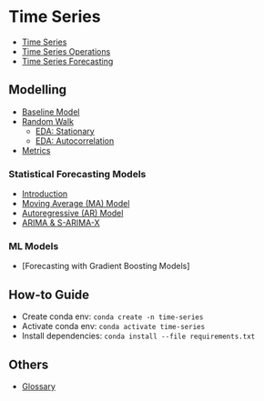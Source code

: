 # Time Series

- [Time Series](./docs/introduction.md)
- [Time Series Operations](./docs/time_series_operations.md)
- [Time Series Forecasting](./docs/time_series_forecasting.md)

## Modelling

- [Baseline Model](./docs/baseline_model.md)
- [Random Walk](./docs/random_walk.md)
  - [EDA: Stationary](./docs/eda/eda_stationary.md)
  - [EDA: Autocorrelation](./docs/eda/eda_autocorrelation.md)
- [Metrics](./docs/metrics.md)

### Statistical Forecasting Models

- [Introduction](./docs/statistical_models/intro.md)
- [Moving Average (MA) Model](./docs/statistical_models/moving_average.md)
- [Autoregressive (AR) Model](./docs/statistical_models/autoregressive.md)
- [ARIMA & S-ARIMA-X](./docs/statistical_models/arima_sarimax.md)

### ML Models

- [Forecasting with Gradient Boosting Models]

## How-to Guide

- Create conda env: `conda create -n time-series`
- Activate conda env: `conda activate time-series`
- Install dependencies: `conda install --file requirements.txt`

## Others

- [Glossary](./docs/glossary.md)

